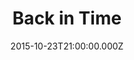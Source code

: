 ---
title: "Back in Time"
year: 2015
date: 2015-10-23T21:00:00.000Z
permalink: /almanac/movie/2015-10-23-back-in-time/index.html
rating: 3
tmdbid: 330127
---